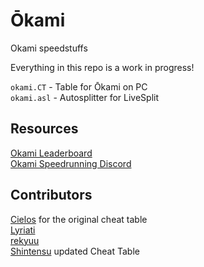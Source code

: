 # Ōkami

Okami speedstuffs

Everything in this repo is a work in progress!

`okami.CT` - Table for Ōkami on PC  
`okami.asl` - Autosplitter for LiveSplit

## Resources

[Okami Leaderboard](https://www.speedrun.com/Okami)  
[Okami Speedrunning Discord](https://discord.gg/AQNKmMu)

## Contributors

[Cielos](http://fearlessrevolution.com/viewtopic.php?t=5629) for the original cheat table  
[Lyriati](https://www.twitch.tv/lyriati)  
[rekyuu](https://www.twitch.tv/rekyuus)  
[Shintensu](https://www.twitch.tv/Shintensu) updated Cheat Table   
